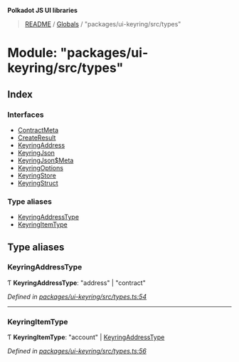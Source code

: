 **Polkadot JS UI libraries**

> [README](../README.md) / [Globals](../globals.md) / "packages/ui-keyring/src/types"

# Module: "packages/ui-keyring/src/types"

## Index

### Interfaces

* [ContractMeta](../interfaces/_packages_ui_keyring_src_types_.contractmeta.md)
* [CreateResult](../interfaces/_packages_ui_keyring_src_types_.createresult.md)
* [KeyringAddress](../interfaces/_packages_ui_keyring_src_types_.keyringaddress.md)
* [KeyringJson](../interfaces/_packages_ui_keyring_src_types_.keyringjson.md)
* [KeyringJson$Meta](../interfaces/_packages_ui_keyring_src_types_.keyringjson_meta.md)
* [KeyringOptions](../interfaces/_packages_ui_keyring_src_types_.keyringoptions.md)
* [KeyringStore](../interfaces/_packages_ui_keyring_src_types_.keyringstore.md)
* [KeyringStruct](../interfaces/_packages_ui_keyring_src_types_.keyringstruct.md)

### Type aliases

* [KeyringAddressType](_packages_ui_keyring_src_types_.md#keyringaddresstype)
* [KeyringItemType](_packages_ui_keyring_src_types_.md#keyringitemtype)

## Type aliases

### KeyringAddressType

Ƭ  **KeyringAddressType**: \"address\" \| \"contract\"

*Defined in [packages/ui-keyring/src/types.ts:54](https://github.com/polkadot-js/ui/blob/1833b1a2/packages/ui-keyring/src/types.ts#L54)*

___

### KeyringItemType

Ƭ  **KeyringItemType**: \"account\" \| [KeyringAddressType](_packages_ui_keyring_src_types_.md#keyringaddresstype)

*Defined in [packages/ui-keyring/src/types.ts:56](https://github.com/polkadot-js/ui/blob/1833b1a2/packages/ui-keyring/src/types.ts#L56)*
